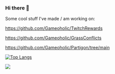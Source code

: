 ### Hi there 👋

Some cool stuff I've made / am working on:

https://github.com/Gameoholic/TwitchRewards

https://github.com/Gameoholic/GrassConflicts

https://github.com/Gameoholic/Partigon/tree/main


[![Top Langs](https://github-readme-stats-seven-zeta-75.vercel.app/api/top-langs/?username=Gameoholic&theme=dark&show_icons=true&count_private=true)](https://github.com/anuraghazra/github-readme-stats)


  <div align="left">
    <picture>
      <source
        srcset="https://github-readme-stats.vercel.app/api?username=Gameoholic&show_icons=true"
        media="(prefers-color-scheme: dark), (prefers-color-scheme: no-preference)"
      />
      <img src="https://github-readme-stats.vercel.app/api?username=Gameoholic&show_icons=true" />
    </picture>
  </div>
</details>



